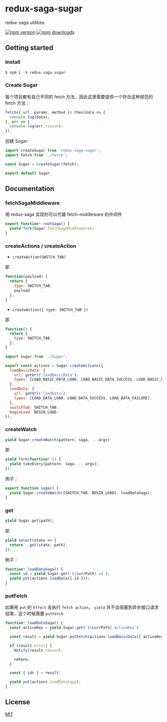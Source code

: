 # redux-saga-sugar

redux-saga utilities.

[![npm version](https://badge.fury.io/js/redux-saga-sugar.png)](https://badge.fury.io/js/redux-saga-sugar)
[![npm downloads](https://img.shields.io/npm/dt/redux-saga-sugar.svg?style=flat-square)](https://www.npmjs.com/package/redux-saga-sugar)

## Getting started

### Install

```js
$ npm i -S redux-saga-sugar
```

### Create Sugar

每个项目都有自己不同的 fetch 方法，因此这里需要提供一个符合这种规范的 fetch 方法：

```js
fetch({ url, params, method }).then(data => {
  console.log(data);
}, err => {
  console.log(err.reason);
});
```

创建 Sugar:

```js
import createSugar from 'redux-saga-sugar';
import fetch from './fetch';

const Sugar = createSugar(fetch);

export default Sugar;
```

## Documentation

### fetchSagaMiddleware

用 redux-saga 实现的可以代替 fetch-middleware 的中间件

```js
export function* rootSaga() {
  yield fork(Sugar.fetchSagaMiddleware);
}
```

### createActions / createAction

* `createAction(SWITCH_TAB)`

即

```js
function(payload) {
  return {
    type: SWITCH_TAB,
    payload
  };
}
```

* `createAction({ type: SWITCH_TAB })`

即

```js
function() {
  return {
    type: SWITCH_TAB,
  };
}
```

```js
import Sugar from './Sugar';

export const actions = Sugar.createActions({
  loadBasicData: {
    url: getUrl('loadBasicData'),
    types: [LOAD_BASIC_DATA_LOAD, LOAD_BASIC_DATA_SUCCESS, LOAD_BASIC_DATA_FAILURE],
  },
  loadData: {
    url: getUrl('loadData'),
    types: [LOAD_DATA_LOAD, LOAD_DATA_SUCCESS, LOAD_DATA_FAILURE],
  },
  switchTab: SWITCH_TAB,
  beginLoad: BEGIN_LOAD,
});
```

### createWatch

```js
yield Sugar.createWatch(pattern, saga, ...args)
```

即

```js
yield fork(function* () {
  yield takeEvery(pattern, saga, ...args);
});
```

例子：

```js
export function saga() {
  yield Sugar.createWatch([SWITCH_TAB, BEGIN_LOAD], loadDataSaga);
}
```

### get

```js
yield Sugar.get(path);
```

即

```js
yield select(state => {
  return _.get(state, path);
});
```

例子：

```js
function* loadDataSaga() {
  const id = yield Sugar.get(`${currPath}.id`);
  yield put(actions.loadData({ id }));
}
```

### putFetch

如果用 `put` 的 `Effect` 去执行 `fetch action`， `yield` 并不会阻塞到异步接口请求结束，这个时候需要 `putFetch`

```js
function* loadDataSaga() {
  const activeKey = yield Sugar.get(`${currPath}.activeKey`)

  const result = yield Sugar.putFetch(actions.loadBasicData({ activeKey }));

  if (result.error) {
    Notify(result.reason);

    return;
  }

  const { ids } = result;

  yield put(actions.loadDataSaga);
}
```

## License

[MIT](https://opensource.org/licenses/MIT)
